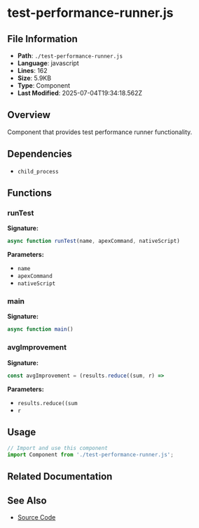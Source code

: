# test-performance-runner.js

## File Information

- **Path**: `./test-performance-runner.js`
- **Language**: javascript
- **Lines**: 162
- **Size**: 5.9KB
- **Type**: Component
- **Last Modified**: 2025-07-04T19:34:18.562Z

## Overview

Component that provides test performance runner functionality.

## Dependencies

- `child_process`

## Functions

### runTest

**Signature:**
```javascript
async function runTest(name, apexCommand, nativeScript)
```

**Parameters:**
- `name`
- `apexCommand`
- `nativeScript`

### main

**Signature:**
```javascript
async function main()
```

### avgImprovement

**Signature:**
```javascript
const avgImprovement = (results.reduce((sum, r) =>
```

**Parameters:**
- `results.reduce((sum`
- `r`

## Usage

```javascript
// Import and use this component
import Component from './test-performance-runner.js';
```

## Related Documentation


## See Also

- [Source Code](./test-performance-runner.js)

